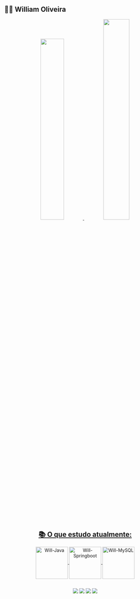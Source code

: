 <div align="Left"><h2>🧙‍♂️ William Oliveira</h2></div>
<div align="center">
  <a href="https://github.com/pWillOliveira">
  <img width="38%" src="https://github-readme-stats-sigma-five.vercel.app/api?username=pwilloliveira&show_icons=true&theme=tokyonight&include_all_commits=true&count_private=true"/>
  <img width="40%" src="https://github-readme-stats-sigma-five.vercel.app/api/top-langs/?username=pwilloliveira&layout=compact&langs_count=7&theme=tokyonight"/>  
</div>
<div align="center">
  <h2>📚 O que estudo atualmente:</h2> 
<div style="display: inline_block">
  <img align="center" alt="Will-Java" height="100" width="100" src="https://cdn.jsdelivr.net/gh/devicons/devicon/icons/java/java-original-wordmark.svg">
  <img align="center" alt="Will-Springboot" height="100" width="100" src="https://cdn.jsdelivr.net/gh/devicons/devicon/icons/spring/spring-original-wordmark.svg">
  <img align="center" alt="Will-MySQL" height="100" width="100" src="https://cdn.jsdelivr.net/gh/devicons/devicon/icons/mysql/mysql-original-wordmark.svg">
</div>

  ##
  
<div>
  <a href="https://www.linkedin.com/in/pwilloliveira/" target="_blank"><img src="https://img.shields.io/badge/-LinkedIn-%230077B5?style=for-the-badge&logo=linkedin&logoColor=white" target="_blank"></a> 
  <a href="https://www.instagram.com/willzinoliveira/" target="_blank"><img src="https://img.shields.io/badge/-Instagram-%23E4405F?style=for-the-badge&logo=instagram&logoColor=white" target="_blank"></a>
 	<a href="https://www.twitch.tv/willzinoliveira" target="_blank"><img src="https://img.shields.io/badge/Twitch-9146FF?style=for-the-badge&logo=twitch&logoColor=white" target="_blank"></a> 
  <a href = "mailto:poliveira.william@gmail.com"><img src="https://img.shields.io/badge/-Gmail-%23333?style=for-the-badge&logo=gmail&logoColor=white" target="_blank"></a>
</div>
